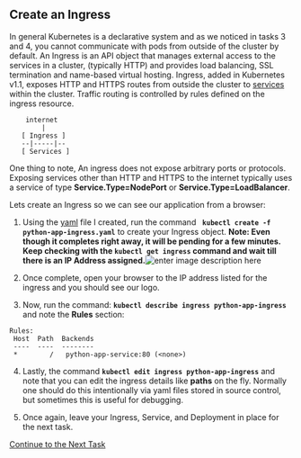 ## Create an Ingress

In general Kubernetes is a declarative system and as we noticed in tasks 3 and 4, you cannot communicate with pods from outside of the cluster by default. An Ingress is an API object that manages external access to the services in a cluster, (typically HTTP) and provides load balancing, SSL termination and name-based virtual hosting. Ingress, added in Kubernetes v1.1, exposes HTTP and HTTPS routes from outside the cluster to  [services](https://kubernetes.io/docs/concepts/services-networking/service/)  within the cluster. Traffic routing is controlled by rules defined on the ingress resource.

```
    internet
        |
   [ Ingress ]
   --|-----|--
   [ Services ]
```
One thing to note, An ingress does not expose arbitrary ports or protocols. Exposing services other than HTTP and HTTPS to the internet typically uses a service of type **Service.Type=NodePort** or **Service.Type=LoadBalancer**.

Lets create an Ingress so we can see our application from a browser:

 1. Using the [yaml](https://github.com/Burwood/containers101/raw/master/kubernetes_lab/assets/python-app-ingress.yaml) file I created, run the command **` kubectl create -f python-app-ingress.yaml`** to create your Ingress object. **Note: Even though it completes right away, it will be pending for a few minutes. Keep checking with the `kubectl get ingress` command and wait till there is an IP Address assigned.**![enter image description here](https://github.com/Burwood/containers101/raw/master/kubernetes_lab/images/kubectl_get_ingress.png)

 2. Once complete, open your browser to the IP address listed for the ingress and you should see our logo.
 3. Now, run the command: **`kubectl describe ingress python-app-ingress`** and note the **Rules** section:
 ```
 Rules:
  Host  Path  Backends
  ----  ----  --------
  *        /   python-app-service:80 (<none>)
```
4. Lastly, the command **`kubectl edit ingress python-app-ingress`** and note that you can edit the ingress details like **paths** on the fly. Normally one should do this intentionally via yaml files stored in source control, but sometimes this is useful for debugging.

5.  Once again, leave your Ingress, Service, and Deployment in place for the next task.

[Continue to the Next Task](https://github.com/Burwood/containers101/blob/master/kubernetes_lab/task_8.md)
